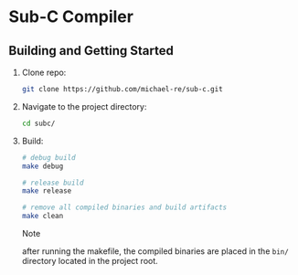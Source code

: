 # Sub-C Compiler

## Building and Getting Started

1. Clone repo:

    ```bash
    git clone https://github.com/michael-re/sub-c.git
    ```

2. Navigate to the project directory:

    ```bash
    cd subc/
    ```

3. Build:

    ```bash
    # debug build
    make debug

    # release build
    make release

    # remove all compiled binaries and build artifacts
    make clean
    ```

    > [!NOTE]
    > after running the makefile, the compiled binaries are placed in the
    > `bin/` directory located in the project root.
